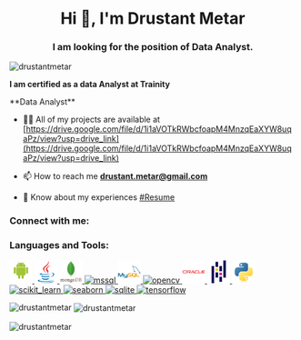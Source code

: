 <h1 align="center">Hi 👋, I'm Drustant Metar</h1>
<h3 align="center">I am looking for the position of Data Analyst.</h3>

<p align="left"> <img src="https://komarev.com/ghpvc/?username=drustantmetar&label=Profile%20views&color=0e75b6&style=flat" alt="drustantmetar" /> </p>

<p align=""left><b> I am certified as a data Analyst at Trainity </b></p>
**Data Analyst**

- 👨‍💻 All of my projects are available at [https://drive.google.com/file/d/1i1aVOTkRWbcfoapM4MnzqEaXYW8uqaPz/view?usp=drive_link](https://drive.google.com/file/d/1i1aVOTkRWbcfoapM4MnzqEaXYW8uqaPz/view?usp=drive_link)

- 📫 How to reach me **drustant.metar@gmail.com**

- 📄 Know about my experiences [#Resume](#Resume)

<h3 align="left">Connect with me:</h3>
<p align="left">
</p>

<h3 align="left">Languages and Tools:</h3>
<p align="left"> <a href="https://developer.android.com" target="_blank" rel="noreferrer"> <img src="https://raw.githubusercontent.com/devicons/devicon/master/icons/android/android-original-wordmark.svg" alt="android" width="40" height="40"/> </a> <a href="https://www.java.com" target="_blank" rel="noreferrer"> <img src="https://raw.githubusercontent.com/devicons/devicon/master/icons/java/java-original.svg" alt="java" width="40" height="40"/> </a> <a href="https://www.mongodb.com/" target="_blank" rel="noreferrer"> <img src="https://raw.githubusercontent.com/devicons/devicon/master/icons/mongodb/mongodb-original-wordmark.svg" alt="mongodb" width="40" height="40"/> </a> <a href="https://www.microsoft.com/en-us/sql-server" target="_blank" rel="noreferrer"> <img src="https://www.svgrepo.com/show/303229/microsoft-sql-server-logo.svg" alt="mssql" width="40" height="40"/> </a> <a href="https://www.mysql.com/" target="_blank" rel="noreferrer"> <img src="https://raw.githubusercontent.com/devicons/devicon/master/icons/mysql/mysql-original-wordmark.svg" alt="mysql" width="40" height="40"/> </a> <a href="https://opencv.org/" target="_blank" rel="noreferrer"> <img src="https://www.vectorlogo.zone/logos/opencv/opencv-icon.svg" alt="opencv" width="40" height="40"/> </a> <a href="https://www.oracle.com/" target="_blank" rel="noreferrer"> <img src="https://raw.githubusercontent.com/devicons/devicon/master/icons/oracle/oracle-original.svg" alt="oracle" width="40" height="40"/> </a> <a href="https://pandas.pydata.org/" target="_blank" rel="noreferrer"> <img src="https://raw.githubusercontent.com/devicons/devicon/2ae2a900d2f041da66e950e4d48052658d850630/icons/pandas/pandas-original.svg" alt="pandas" width="40" height="40"/> </a> <a href="https://www.python.org" target="_blank" rel="noreferrer"> <img src="https://raw.githubusercontent.com/devicons/devicon/master/icons/python/python-original.svg" alt="python" width="40" height="40"/> </a> <a href="https://scikit-learn.org/" target="_blank" rel="noreferrer"> <img src="https://upload.wikimedia.org/wikipedia/commons/0/05/Scikit_learn_logo_small.svg" alt="scikit_learn" width="40" height="40"/> </a> <a href="https://seaborn.pydata.org/" target="_blank" rel="noreferrer"> <img src="https://seaborn.pydata.org/_images/logo-mark-lightbg.svg" alt="seaborn" width="40" height="40"/> </a> <a href="https://www.sqlite.org/" target="_blank" rel="noreferrer"> <img src="https://www.vectorlogo.zone/logos/sqlite/sqlite-icon.svg" alt="sqlite" width="40" height="40"/> </a> <a href="https://www.tensorflow.org" target="_blank" rel="noreferrer"> <img src="https://www.vectorlogo.zone/logos/tensorflow/tensorflow-icon.svg" alt="tensorflow" width="40" height="40"/> </a> </p>

<p><img align="left" src="https://github-readme-stats.vercel.app/api/top-langs?username=drustantmetar&show_icons=true&locale=en&layout=compact" alt="drustantmetar" /></p>

<p>&nbsp;<img align="center" src="https://github-readme-stats.vercel.app/api?username=drustantmetar&show_icons=true&locale=en" alt="drustantmetar" /></p>

<p><img align="center" src="https://github-readme-streak-stats.herokuapp.com/?user=drustantmetar&" alt="drustantmetar" /></p>
